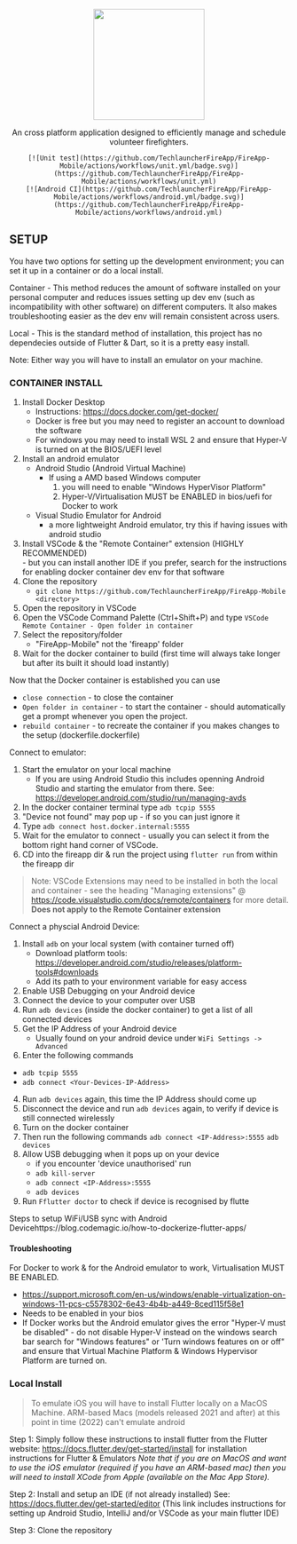 <p align="center">
    <a href="https://github.com/TechlauncherFireApp/mobile" rel="noopener">
        <img width=200px src="https://raw.githubusercontent.com/TechlauncherFireApp/mobile/main/app/src/main/assets/logo_gradient.svg" ></img>
    </a>
    <p align="center">
        An cross platform application designed to efficiently manage and schedule volunteer firefighters.
    </p>
</p>

<div align="center">

    [![Unit test](https://github.com/TechlauncherFireApp/FireApp-Mobile/actions/workflows/unit.yml/badge.svg)](https://github.com/TechlauncherFireApp/FireApp-Mobile/actions/workflows/unit.yml)
    [![Android CI](https://github.com/TechlauncherFireApp/FireApp-Mobile/actions/workflows/android.yml/badge.svg)](https://github.com/TechlauncherFireApp/FireApp-Mobile/actions/workflows/android.yml)

</div>

## SETUP

You have two options for setting up the development environment; you can set it up in a container or do a local install.

Container - This method reduces the amount of software installed on your personal computer and reduces issues setting up dev env (such as incompatibility with other software) on different computers. It also makes troubleshooting easier as the dev env will remain consistent across users. 

Local - This is the standard method of installation, this project has no dependecies outside of Flutter & Dart, so it is a pretty easy install.

Note: Either way you will have to install an emulator on your machine. 

### CONTAINER INSTALL
1. Install Docker Desktop
    * Instructions: https://docs.docker.com/get-docker/
    * Docker is free but you may need to register an account to download the software
    * For windows you may need to install WSL 2 and ensure that Hyper-V is turned on at the BIOS/UEFI level
2. Install an android emulator 
    * Android Studio (Android Virtual Machine)
        - If using a AMD based Windows computer 
            1. you will need to enable "Windows HyperVisor Platform"
            2. Hyper-V/Virtualisation MUST be ENABLED in bios/uefi for Docker to work
    * Visual Studio Emulator for Android
        - a more lightweight Android emulator, try this if having issues with android studio
3. Install VSCode & the "Remote Container" extension (HIGHLY RECOMMENDED)      
        - but you can install another IDE if you prefer, search for the instructions for enabling docker container dev env for that software
3. Clone the repository 
    - `git clone https://github.com/TechlauncherFireApp/FireApp-Mobile <directory>`
4. Open the repository in VSCode 
5. Open the VSCode Command Palette (Ctrl+Shift+P) and type `VSCode Remote Container - Open folder in container` 
6. Select the repository/folder 
    - "FireApp-Mobile" not the 'fireapp' folder
7. Wait for the docker container to build (first time will always take longer but after its built it should load instantly)

Now that the Docker container is established you can use 
   * `close connection` - to close the container
   * `Open folder in container` - to start the container - should automatically get a prompt whenever you open the project.
   * `rebuild container` - to recreate the container if you makes  changes to the setup (dockerfile.dockerfile)

Connect to emulator:
1. Start the emulator on your local machine
    * If you are using Android Studio this includes openning Android Studio and starting the emulator from there. See: https://developer.android.com/studio/run/managing-avds 
2. In the docker container terminal type `adb tcpip 5555`
3. "Device not found" may pop up - if so you can just ignore it
4. Type `adb connect host.docker.internal:5555`
5. Wait for the emulator to connect - usually you can select it from the bottom right hand corner of VSCode. 
6. CD into the fireapp dir & run the project using `flutter run` from within the fireapp dir 

> Note: VSCode Extensions may need to be installed in both the local and container - see the heading "Managing extensions" @ https://code.visualstudio.com/docs/remote/containers for more detail. 
> **Does not apply to the Remote Container extension**

Connect a physcial Android Device: 
1. Install `adb` on your local system (with container turned off) 
    - Download platform tools: https://developer.android.com/studio/releases/platform-tools#downloads 
    - Add its path to your environment variable for easy access
1. Enable USB Debugging on your Android device
2. Connect the device to your computer over USB
3. Run `adb devices` (inside the docker container) to get a list of all connected devices
4. Get the IP Address of your Android device 
   * Usually found on your android device under `WiFi Settings -> Advanced`
3. Enter the following commands
  *  `adb tcpip 5555`
  * `adb connect <Your-Devices-IP-Address>`
4. Run `adb devices` again, this time the IP Address should come up
5. Disconnect the device and run `adb devices` again, to verify if device is still connected wirelessly 
6. Turn on the docker container
7. Then run the following commands
 `adb connect <IP-Address>:5555`
 `adb devices`
8. Allow USB debugging when it pops up on your device
    - if you encounter 'device unauthorised' run
   * `adb kill-server`
   * `adb connect <IP-Address>:5555`
   * `adb devices`
9. Run `Fflutter doctor` to check if device is recognised by flutte

Steps to setup WiFi/USB sync with Android Devicehttps://blog.codemagic.io/how-to-dockerize-flutter-apps/

#### Troubleshooting
For Docker to work & for the Android emulator to work, Virtualisation MUST BE ENABLED. 
* https://support.microsoft.com/en-us/windows/enable-virtualization-on-windows-11-pcs-c5578302-6e43-4b4b-a449-8ced115f58e1 
* Needs to be enabled in your bios
* If Docker works but the Android emulator gives the error "Hyper-V must be disabled" - do not disable Hyper-V instead on the windows search bar search for "Windows features" or 'Turn windows features on or off" and ensure that Virtual Machine Platform & Windows Hypervisor Platform are turned on. 

### Local Install 
> To emulate iOS you will have to install Flutter locally on a MacOS Machine. 
> ARM-based Macs (models released 2021 and after) at this point in time (2022) can't emulate android

Step 1: 
Simply follow these instructions to install flutter from the Flutter website:
https://docs.flutter.dev/get-started/install for installation instructions for Flutter & Emulators
*Note that if you are on MacOS and want to use the iOS emulator (required if you have an ARM-based mac) then you will need to install XCode from Apple (available on the Mac App Store).*

Step 2: 
Install and setup an IDE (if not already installed)
See: https://docs.flutter.dev/get-started/editor 
(This link includes instructions for setting up Android Studio, IntelliJ and/or VSCode as your main flutter IDE)

Step 3:
Clone the repository



